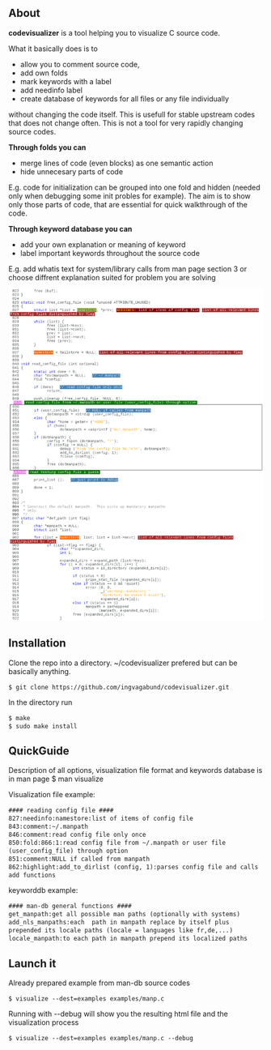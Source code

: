 ## About

**codevisualizer** is a tool helping you to visualize C source code.

What it basically does is to
* allow you to comment source code,
* add own folds
* mark keywords with a label
* add needinfo label
* create database of keywords for all files or any file individually

without changing the code itself. This is usefull for stable upstream codes 
that does not change often. This is not a tool for very rapidly changing
source codes.

**Through folds you can**
* merge lines of code (even blocks) as one semantic action
* hide unnecesary parts of code

E.g. code for initialization can be grouped into one fold and hidden
(needed only when debugging some init probles for example). The aim is to
show only those parts of code, that are essential for quick walkthrough of the code.

**Through keyword database you can**
* add your own explanation or meaning of keyword
* label important keywords throughout the source code

E.g. add whatis text for system/library calls from man page section 3 or
choose diffrent explanation suited for problem you are solving

![Code visualization](https://raw.githubusercontent.com/ingvagabund/codevisualizer/master/examples/example.png)

## Installation
Clone the repo into a directory. ~/codevisualizer prefered but can be basically anything.

   ```vim
   $ git clone https://github.com/ingvagabund/codevisualizer.git
   ```

In the directory run

   ```vim
   $ make
   $ sudo make install
   ```

## QuickGuide

Description of all options, visualization file format and keywords database is in man page
	$ man visualize

Visualization file example:

   ```vim
   #### reading config file ####
   827:needinfo:namestore:list of items of config file
   843:comment:~/.manpath
   846:comment:read config file only once
   850:fold:866:1:read config file from ~/.manpath or user file (user_config_file) through option
   851:comment:NULL if called from manpath
   862:highlight:add_to_dirlist (config, 1):parses config file and calls add functions
   ```

keyworddb example:

   ```vim
   #### man-db general functions ####
   get_manpath:get all possible man paths (optionally with systems)
   add_nls_manpaths:each  path in manpath replace by itself plus prepended its locale paths (locale = languages like fr,de,...)
   locale_manpath:to each path in manpath prepend its localized paths
   ```

## Launch it
Already prepared example from man-db source codes

   ```vim
   $ visualize --dest=examples examples/manp.c
   ```

Running with --debug will show you the resulting html file and the visualization process

   ```vim
   $ visualize --dest=examples examples/manp.c --debug
   ```

